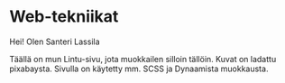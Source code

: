 # Web-tekniikat

Hei! Olen Santeri Lassila

Täällä on mun Lintu-sivu, jota muokkailen silloin tällöin. Kuvat on ladattu pixabaysta.
Sivulla on käytetty mm. SCSS ja Dynaamista muokkausta.

